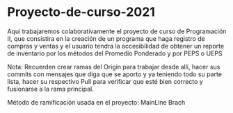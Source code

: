 # Proyecto-de-curso-2021
Aqui trabajaremos colaborativamente el proyecto de curso de Programación II, que consistira en la creación de un programa que haga registro de compras y ventas y el usuario tendra la accesibilidad de obtener un reporte de inventario por los métodos del Promedio Ponderado y por PEPS o UEPS

Nota: Recuerden crear ramas del Origin para trabajar desde alli, hacer sus commits con mensajes que diga que se aporto y ya teniendo todo su parte lista, hacer su respectivo Pull para verificar que esté bien correcto y fusionarse a la rama principal.

Método de ramificación usada en el proyecto: MainLine Brach
